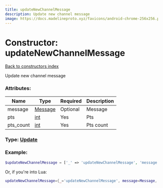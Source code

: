 ```yaml
---
title: updateNewChannelMessage
description: Update new channel message
image: https://docs.madelineproto.xyz/favicons/android-chrome-256x256.png
---
```

# Constructor: updateNewChannelMessage  
[Back to constructors index](index.md)



Update new channel message

### Attributes:

| Name     |    Type       | Required | Description |
|----------|---------------|----------|-------------|
|message|[Message](../types/Message.md) | Optional|Message|
|pts|[int](../types/int.md) | Yes|Pts|
|pts\_count|[int](../types/int.md) | Yes|Pts count|



### Type: [Update](../types/Update.md)


### Example:

```php
$updateNewChannelMessage = ['_' => 'updateNewChannelMessage', 'message' => Message, 'pts' => int, 'pts_count' => int];
```  


Or, if you're into Lua:

```lua
updateNewChannelMessage={_='updateNewChannelMessage', message=Message, pts=int, pts_count=int}

```


